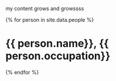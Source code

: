 ---
---

my content grows and growssss

{% for person in site.data.people %}

<h1>{{ person.name}}, {{ person.occupation}} </h1>
{% endfor %}
